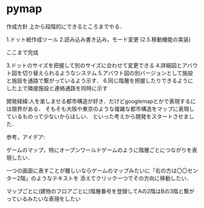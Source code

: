 # pymap

作成方針
上から段階的にできるところまでやる．

1.ドット絵作成ツール
2.読み込み書き込み，モード変更
(2.5.移動機能の実装)

ここまで完成

3.ドットのサイズを把握して別のサイズに合わせて変更できる
4.詳細図とアバウト図を切り替えられるようなシステム
5.アバウト図の別バージョンとして施設と施設を通路で繋がっているよう示す．
6.同じ階層を把握したりできるようにした上で隣接施設と連絡通路を同時に示す



開発経緯:人を楽しませる都市構造が好き．だけどgooglemapとかで表現するには限界がある．
そもそも大阪や東京のような複雑な都市構造をマップに表現しているものって少ないからほしい．
といった考えから開発をスタートさせました．

参考，アイデア:

ゲームのマップ，特にオープンワールドゲームのように階層ごとにつながりを表現したい．

一つの画面に表すことが難しいならゲームのマップみたいに「右の方は〇〇センター2階」のようなテキストを
添えてクリック一つでその方向に移動したい．

マップごとに(建物のフロアごとに)階層番号を登録してAの2階はBの3階と繋がっているみたいな表現をしたい

